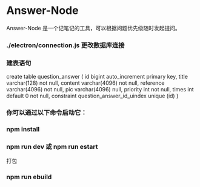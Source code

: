 # Answer-Node 
Answer-Node 是一个记笔记的工具，可以根据问题优先级随时发起提问。
### ./electron/connection.js 更改数据库连接
### 建表语句
create table question_answer
(
    id        bigint auto_increment
        primary key,
    title     varchar(128)  not null,
    content   varchar(4096) not null,
    reference varchar(4096) not null,
    pic       varchar(4096) null,
    priority  int           not null,
    times     int default 0 not null,
    constraint question_answer_id_uindex
        unique (id)
)
### 你可以通过以下命令启动它：
### npm install
### npm run dev 或 npm run estart
打包
### npm run ebuild
